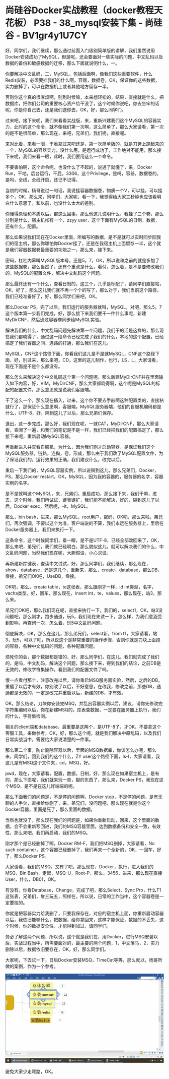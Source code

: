 # 尚硅谷Docker实战教程（docker教程天花板） P38 - 38_mysql安装下集 - 尚硅谷 - BV1gr4y1U7CY

好，同学们，我们继续，那么通过前面入门级别简单版的讲解，我们虽然说用Docker安装成功了MySQL，但是呢，还会要面对一些实际的问题，中文乱码以及数据的备份和敏感数据的迁移，那么下面就说明什么，一。

你要解决中文乱码，二，MySQL，包括后面啊，像我们这些重要软件，什么Redis安装，必须要挂我们的什么啊，容器，数据卷，OK，保证你的这些数据，实力删掉了，可以在数据机上或者其他地方留存一半。

否则你这个真的很麻烦啊，别到时候嘛，本来想轻松的，结果，直接就是什么，把数据库，把你们公司的重要核心资产给干没了，这个时候你说吧，你去坐牢的话呢，你是你自己去，还是我们送你去，OK，好，那么同学们。

过来吧，接下来呢，我们来看看实战版，来，重新兴建我们这个MySQL的容器实力，此时的这个命令，就不像我们第一次啊，这么简单了，那么大家请看，第一次的是不是很简单，那么现在，来吧，兄弟们，我们呢，直接呢。

来对比着，来看一眼，干脆拿过来吧还是，第一次简单版的，就是刀铐上跑起来的一个，MySQL的容器实力，没什么用，是运行成功了，工作绝对不能用，那么接下来呢，我们来看一眼，此时，我们要用这么一个命令。

不要害怕啊，这个命令呢，也没什么了不起的，说通了就懂了，来，Docker Run，干地，后台运行，干屁，3306，这个Privilege，是吗，容器，数据卷的，是吗，全线，全线开启，还记不记得。

当初的时候，杨哥说过一句话，我说挂容器数据卷，物质一个V，可以挂，可以挂多个，OK，那么来，同学们，大家呢，看一下，我觉得给大家三秒钟也应该看明白什么意思了，和以前，也没什么太大的差别。

你懂得原理和本质以后，都这么回事，那么他这儿说明什么，我挂了三个卷，那么分别是什么，宿主机帐有一个，zzyy user，这个下面有MySQL的日制，数据，还有什么，配置。

那么如果说我们现在在Docker里面，所编写的数据，是不是就可以实时同步回我们的宿主机，那么你哪怕你Docker挂了，还是在我宿主机上面留存一半，这个就是我们容器数据卷最重要的功能之一，那么来，接下来。

密码，杠杠内幕叫MySQL版本号，还是5。7，OK，所以说和之前的就是多加了这些数据卷，那么当然了，还有个重点是什么，看付，怎么着，是不是要修改我们的，MySQL的配置文件，解决中文乱码这个问题。

那么最终还有一个什么，查看日制的，这三个，几乎是标配了，请同学们直接站，OK，好了，那么这儿我们就不再一个个的写了，那么对于，我们当前这个路径，我们已经准备好了，好，那么同学们来吧，OK。

那么Docker PS，完了以后，我们运行的服务器就叫，MySQL，对吧，那么5。7这个版本第一步我们完成，好，那么接下来我们要干一件什么事呢，新建MyDirCNF，然后通过容器卷同步给MySQL实验。

解决我们的什么，中文乱码问题先解决第一个问题，我们干的活是这样的，那么现在我们都晓得了，通过这一段命令已经完成了我们的什么，本地的这个配置，已经搞定了我们容器之间，连路的打通，那么我们在这儿。

MySQL，CNF这个路径下面，你看我们这儿是不是就MySQL，CNF这个路径下面，好，别过来，那么来吧，CD，这里的这儿制作，也行，LS，L，大家请看，现在下面是不是什么都没有。

那么怎么来解决这个中文乱码这个第一个问题呢，那么新建MyDirCNF并在里面输入如下内容，好，VIM，MyDirCNF，那么大家都晓得啊，这个呢是MySQL的标配的配置文件，那么意思就是说我们客服端。

干了这么一个，那么现在插入，过来，这个你不要去手敲啊这种配置类的，直接粘就行了，那保证什么意思啊，客服端，MySQL服务器端，他们的自服机编码都是什么，UTF-8，好，隔到这儿了以后，那么兄弟们保存。

退出，这一步完成，那么好，我们现在呢，一就CAT，MyDirCNF，那么大家请看，查阅了一遍，和我们的笔记是不是一样，我们已经把我们的配置搞定了，那么接下来呢，重新启动MySQL容器。

再重新进入并查看自服机，为什么，因为我们刚才启动容器，是保证我们这个MySQL服务器，链路，连掏，卷，形成，那么由于我们改了MySQL配置文件，为了保证我们的，运行效果的正确，我们建议什么，改完以后。

重启一下我们的，MySQL容器实例，所以说隔到这儿，那么兄弟们，Docker，PS，那么Docker restart，OK，MySQL，因为我的容器的，服务器的名字，容器实例的名字。

是不是就叫这个MySQL，来，兄弟们，重启成功，那么接下来，我们干嘛，进去，这个时候，我们再试试，键表键扩，我们能不能解决，好的，隔到这儿了以后，Docker exec，然后呢，-it，MySQL。

那么，bin bash，进来，那么MySQL，root用户，密码，OK吧，那么来啦，弟兄们，再次强调，不要以这个为准，客户端说的不算，我们永远在服务器上，里后在Docker服务器上，我们来执行一下。

这条命令，这个时候同学们，看一眼，是不是UTF-8，已经全部改回来了，OK，那么来吧，弟兄们，我们就已经明白，那么貌似这儿，就可以解决我们的什么，中文乱码问题，当然我们现在呢，大胆假设，小心求证。

再新建新库键表，查读中文试试，好，那么同学们，我们继续，那么现在，show，database，还是这几个，重新来，那么，create，database，那么DB，零接，弟兄们OK吧，UseDB，零接。

OK吧，那么，create table，te这张表，那么跟刚才一样，id int类型，名字，vacha类型，好，回车，那么现在，insert int，te，values，那么现在，站3，那么来。

弟兄们OK吧，那么我们现在呢，直接来执行一下，我们的，select1，OK，站3没问题吧，那么刚才，跑步通道，玩5，我们现在来试一下，怎么样，为我们意涵受到影响，再查询一次，怎么着，玩5中文乱码问题。

彻底解决，OK，那么在这儿，那么弟兄们，select新，from t1，大家请看，站3，玩5，可以了吧，所以说这个是非常重要的操作步骤，否则你就是刀块上面跑的容器，各种中文乱码的问题，各种配置问题。

烦死你的会，那个数据都是错的，好，那么同学们，在这儿，我们就完成了我们的，是吗，中文乱码，解决这个问题，那么接下来，得到我们的结论，之前DB是无效的，修改字符集操作，看到我们的配置文件了吗。

慢一点看付那个，注意改完以后，请你重启MSQ服务器实验，然后，之后的DB，重启了以后才有效，你别改了以后，不好意思，在改我，修改之前，那些DB，通通都是无效的，一定是改完并重启以后，新建的DB，才有效。

OK，那么结论，刀块你安装完MSQ，并乱出容器实例以后，建议，请你先修改完字符集编码以后，你在新建MSQ的，库表查数据，一定要在服务器上执行，我们的什么，字符集检测。

相关的client端和database，最重要是这两个，是UTF-8了，才OK，不要拿这个客服工具，来做参考，OK，好，那么这个呢，就是我们解决中原乱码，以及我们日常实战当中，需要给大家说清楚的一件事。

那么第二个事，防止删除容器以后，里面的MSQ数据库，你该怎么办呢，那么来，同学们，回到我们的这个什么，ZY user这个路径下面，ls-l，大家请看，我这儿是有MSQ这个文件夹，cd，MSQ，好。

pwd，现在，大家请看，配置，数据，日制，好，那么现在如果宿主机上，是有的，那么下面呢，我们就来玩一些，狠的东西了，那么来，Docker PS，我现在这个MSQ，是不是在这儿好端端的呢。

那么下面我们的问题是，不是停的问题啊，Docker stop，不是停的问题，是有无聊的人手欠，直接给你删了，来，弟兄们，没问题吧，那么现在就是你这个Docker容器，里面是死了，那么里面的数据。

当然也就没了，那么现在我们的问题是，如果你重新启动，回来，这个里面的数据，会不会重新写回进，我们的MSQ容器里面，达到数据备份和安全一致，有效性，那么来吧，我们再启动，我们的MSQ。

刚才那个是已经删掉了啊，Docker RM-F，我们把MSQ删掉，大家请看，No such container，这个容器已经删掉了，我们再来一个全新的，OK，一回车，好了，那么Docker PS。

大家请看，我们的MSQ，又有了吧，那么现在，Docker，执行，进入我们的MSQ，Bin Bash，走起，MSQ-U，Root-P，那么，3456，进来，那么现在直接User，什么，DB01，OK。

有没有，你看Database，Change，完成了吧，那么Select，Sync Pro，什么T1这张表，兄弟们，詹三玩五，照样在，所以说，日常的工作当中，这个容器卷是一定要挂的。

你就是把容器实力给我删了，只要我保存在，对应的宿主机上面，你重新启动容器以后，我依旧能够什么，把数据，给你拿回来，这样才能保证，数据的不丢失，这个时候，你的数据安全性，才能得到加过，请同学们。

务必了解这两个问题，所以说，这个就是我们在，用Docker，进行MSQ安装以后，实战过程当中，所需要面对的，最主要的两个问题，1，中文落马，2，实力删除以后，数据依旧要存在，OK，好，那么同学们。

大家呢，下去试一下，日后Docker安装MSQ，TimeCat等等，那么就以，杨哥所做的案例，作为一个参考。

![](img/3c7ddbb17a72703ae821c6a695a2449d_1.png)

避免大家少走弯路，OK。